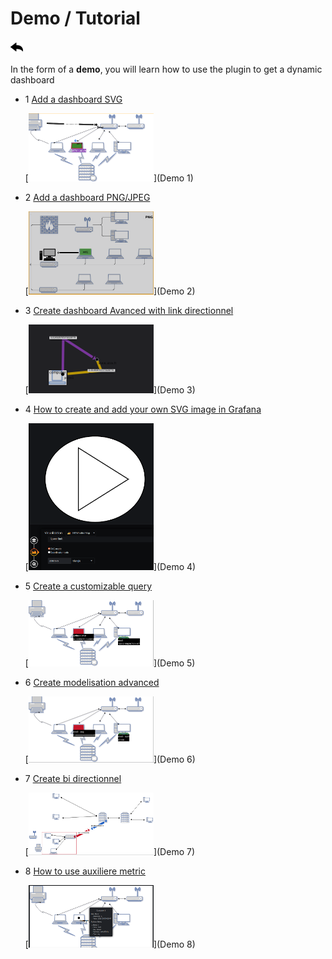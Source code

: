  # Demo / Tutorial
[![](../../screenshots/other/Go-back.png)](../../README.md)
 
In the form of a **demo**, you will learn how to use the plugin to get a dynamic dashboard


- 1 [Add a dashboard SVG](tutorial1.md)

    [![demo1](../../screenshots/demo/demo1.png)](Demo 1)

- 2 [Add a dashboard PNG/JPEG](tutorial2.md)

    [![demo2](../../screenshots/demo/demo2.png)](Demo 2)
    
- 3 [Create dashboard Avanced with link directionnel](tutorial3.md)

    [![demo3](../../screenshots/demo/demo3.png)](Demo 3)

- 4 [How to create and add your own SVG image in Grafana](tutorial4.md)

    [![demo4](../../screenshots/demo/demo4.png)](Demo 4)

- 5 [Create a customizable query](tutorial5.md)

    [![demo5](../../screenshots/demo/demo5.png)](Demo 5)

- 6 [Create modelisation advanced](tutorial6.md)

    [![demo6](../../screenshots/demo/demo6.png)](Demo 6)

- 7 [Create bi directionnel](tutorial7.md)

    [![demo7](../../screenshots/demo/demo7.png)](Demo 7)

- 8 [How to use auxiliere metric](tutorial8.md)

    [![demo8](../../screenshots/demo/demo8.png)](Demo 8)

 

